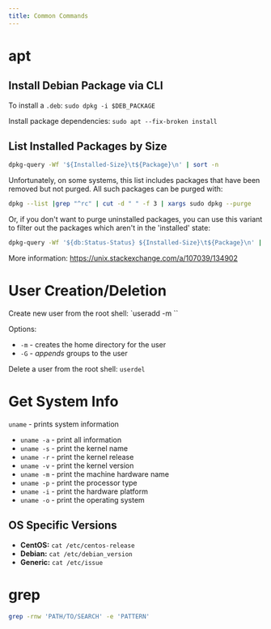 ```yaml
---
title: Common Commands
---
```


# apt

## Install Debian Package via CLI

To install a `.deb`: `sudo dpkg -i $DEB_PACKAGE`

Install package dependencies: `sudo apt --fix-broken install`

## List Installed Packages by Size 

```sh
dpkg-query -Wf '${Installed-Size}\t${Package}\n' | sort -n
```

Unfortunately, on some systems, this list includes packages that have been removed but not purged. All such packages can be purged with:

```sh
dpkg --list |grep "^rc" | cut -d " " -f 3 | xargs sudo dpkg --purge
```

Or, if you don't want to purge uninstalled packages, you can use this variant to filter out the packages which aren't in the 'installed' state:

```sh
dpkg-query -Wf '${db:Status-Status} ${Installed-Size}\t${Package}\n' | sed -ne 's/^installed //p'|sort -n
```

More information: <https://unix.stackexchange.com/a/107039/134902>

# User Creation/Deletion

Create new user from the root shell: `useradd -m <username>``

Options:
* `-m` - creates the home directory for the user
* `-G` - _appends_ groups to the user

Delete a user from the root shell: <code>userdel <username></code>

# Get System Info

`uname` - prints system information
* `uname -a` - print all information
* `uname -s` - print the kernel name
* `uname -r` - print the kernel release
* `uname -v` - print the kernel version
* `uname -m` - print the machine hardware name
* `uname -p` - print the processor type
* `uname -i` - print the hardware platform
* `uname -o` - print the operating system

## OS Specific Versions

* **CentOS:** `cat /etc/centos-release`
* **Debian:** `cat /etc/debian_version`
* **Generic:** `cat /etc/issue`

# grep

```sh
grep -rnw 'PATH/TO/SEARCH' -e 'PATTERN'
```